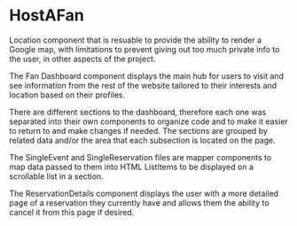 # HostAFan

Location component that is resuable to provide the ability to render a Google map, with limitations to prevent giving out too much private info to the user, in other aspects of the project.


The Fan Dashboard component displays the main hub for users to visit and see information from the rest of the website tailored to their interests and location based on their profiles.

There are different sections to the dashboard, therefore each one was separated into their own components to organize code and to make it easier to return to and make changes if needed. The sections are grouped by related data and/or the area that each subsection is located on the page.

The SingleEvent and SingleReservation files are mapper components to map data passed to them into HTML ListItems to be displayed on a scrollable list in a section.

The ReservationDetails component displays the user with a more detailed page of a reservation they currently have and allows them the ability to cancel it from this page if desired.
